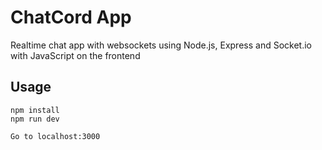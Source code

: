 # ChatCord App
Realtime chat app with websockets using Node.js, Express and Socket.io with JavaScript on the frontend
## Usage
```
npm install
npm run dev

Go to localhost:3000
```

